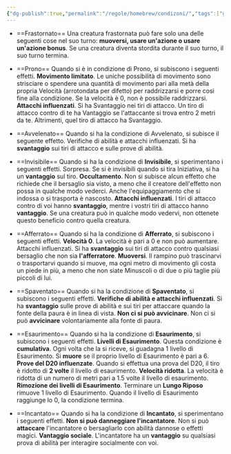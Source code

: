 ```yaml
---
{"dg-publish":true,"permalink":"/regole/homebrew/condizoni/","tags":["gardenEntry"]}
---
```



- ==Frastornato==
	Una creatura frastornata può fare solo una delle seguenti cose nel suo turno: **muoversi, usare un'azione o usare un'azione bonus**. Se una creatura diventa stordita durante il suo turno, il suo turno termina.
	
- ==Prono==
	Quando si è in condizione di Prono, si subiscono i seguenti effetti.
	**Movimento limitato**. Le uniche possibilità di movimento sono strisciare o spendere una quantità di movimento pari alla metà della propria Velocità (arrotondata per difetto) per raddrizzarsi e porre così fine alla condizione. Se la velocità è 0, non è possibile raddrizzarsi.
	**Attacchi influenzati**. Si ha Svantaggio nei tiri di attacco. Un tiro di attacco contro di te ha Vantaggio se l'attaccante si trova entro 2 metri da te. Altrimenti, quel tiro di attacco ha Svantaggio.
- ==Avvelenato==
	Quando si ha la condizione di Avvelenato, si subisce il seguente effetto.
	Verifiche di abilità e attacchi influenzati. Si ha **svantaggio** sui tiri di attacco e sulle prove di abilità.
- ==Invisibile==
	Quando si ha la condizione di **Invisibile**, si sperimentano i seguenti effetti.
	Sorpresa. Se si è invisibili quando si tira Iniziativa, si ha un **vantaggio** sul tiro.
	**Occultamento**. Non si subisce alcun effetto che richiede che il bersaglio sia visto, a meno che il creatore dell'effetto non possa in qualche modo vederci. Anche l'equipaggiamento che si indossa o si trasporta è nascosto.
	**Attacchi influenzati**. I tiri di attacco contro di voi hanno **svantaggio**, mentre i vostri tiri di attacco hanno **vantaggio**. Se una creatura può in qualche modo vedervi, non ottenete questo beneficio contro quella creatura.
- ==Afferrato==
	Quando si ha la condizione di **Afferrato**, si subiscono i seguenti effetti.
	**Velocità 0**. La velocità è pari a 0 e non può aumentare.
	Attacchi influenzati. Si ha **svantaggio** sui tiri di attacco contro qualsiasi bersaglio che non sia **l'afferratore**.
	**Muoversi**. Il rampino può trascinarvi o trasportarvi quando si muove, ma ogni metro di movimento gli costa un piede in più, a meno che non siate Minuscoli o di due o più taglie più piccoli di lui.
- ==Spaventato==
	Quando si ha la condizione di **Spaventato**, si subiscono i seguenti effetti.
	**Verifiche di abilità e attacchi influenzati**. Si ha **svantaggio** sulle prove di abilità e sui tiri per attaccare quando la fonte della paura è in linea di vista.
	**Non ci si può avvicinare**. Non ci si può **avvicinare** volontariamente alla fonte di paura.
- ==Esaurimento==
	Quando si ha la condizione di **Esaurimento**, si subiscono i seguenti effetti.
	**Livelli di Esaurimento**. Questa condizione è **cumulativa**. Ogni volta che la si riceve, si guadagna 1 livello di Esaurimento. Si **muore** se il proprio livello di Esaurimento è pari a 6.
	**Prove del D20 influenzate**. Quando si effettua una prova del D20, il tiro è ridotto di **2 volte** il livello di esaurimento.
	**Velocità ridotta**. La velocità è ridotta di un numero di metri pari a 1.5 volte il livello di esaurimento.
	**Rimozione dei livelli di Esaurimento**. Terminare un **Lungo Riposo** rimuove 1 livello di Esaurimento. Quando il livello di Esaurimento raggiunge lo 0, la condizione termina.
- ==Incantato==
	Quando si ha la condizione di **Incantato**, si sperimentano i seguenti effetti.
	**Non si può danneggiare l'incantatore**. Non si può **attaccare** l'incantatore o bersagliarlo con abilità dannose o effetti magici.
	**Vantaggio sociale**. L'incantatore ha un **vantaggio** su qualsiasi prova di abilità per interagire socialmente con voi.
	